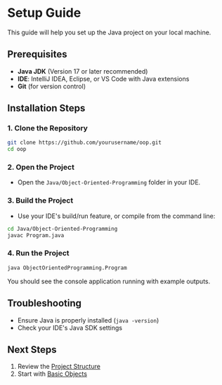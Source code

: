 # Setup Guide

This guide will help you set up the Java project on your local machine.

## Prerequisites

- **Java JDK** (Version 17 or later recommended)
- **IDE**: IntelliJ IDEA, Eclipse, or VS Code with Java extensions
- **Git** (for version control)

## Installation Steps

### 1. Clone the Repository

```bash
git clone https://github.com/yourusername/oop.git
cd oop
```

### 2. Open the Project

- Open the `Java/Object-Oriented-Programming` folder in your IDE.

### 3. Build the Project

- Use your IDE's build/run feature, or compile from the command line:

```bash
cd Java/Object-Oriented-Programming
javac Program.java
```

### 4. Run the Project

```bash
java ObjectOrientedProgramming.Program
```

You should see the console application running with example outputs.

## Troubleshooting

- Ensure Java is properly installed (`java -version`)
- Check your IDE's Java SDK settings

## Next Steps

1. Review the [Project Structure](project-structure.md)
2. Start with [Basic Objects](./basic-object-creation.md)
